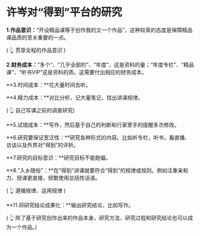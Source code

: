 # 许岑对“得到”平台的研究

**1.作品意识：**“开设精品课等于创作我的又一个作品”，这种较真的态度是保障精品课品质的至关重要的一点。

( 👆 贯穿全程的作品意识 )

**2.财务成本：**“多个”、“几乎全部的”、“年度”，这是资料的量；“年度专栏”、“精品课”、“听书VIP”这是资料的质。这需要付出相应的财务成本。

**3.时间成本：**花大量时间去听。

**4.精力成本：**对比分析，记大量笔记，找出讲课规律。

( 👆 自己写课之前的调查研究)

**5.试错成本：**写作，然后基于自己的判断和行家里手的提醒多次修改。

**6.研究要保证宽泛性：**研究各种形式的内容。比如听专栏，听书，看直播、访谈以及外界对“得到”的评析。

**7.研究的目标意识：**研究目标不能跑偏。

**8.“入乡随俗”：**在“得到”讲课就要符合“得到”的规律或规则。例如注重亲和力、授课更直接，频繁使用总括性话语。

( 👆 遵循规律、运用规律 )

**11.将研究结论成果化：**输出研究结论，比如写作。

( 👆 除了基于研究创作出来的作品本身，研究方法、研究过程和研究结论也可以成为一个作品。)

